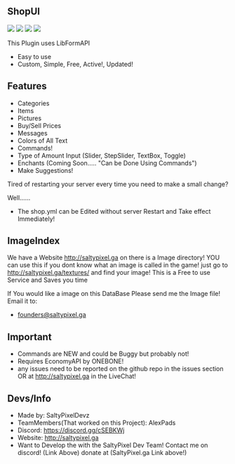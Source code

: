 ## ShopUI
[![](https://poggit.pmmp.io/shield.state/CustomShopUI)](https://poggit.pmmp.io/p/CustomShopUI)
[![](https://poggit.pmmp.io/shield.api/CustomShopUI)](https://poggit.pmmp.io/p/CustomShopUI)
[![](https://poggit.pmmp.io/shield.dl.total/CustomShopUI)](https://poggit.pmmp.io/p/CustomShopUI)
[![](https://poggit.pmmp.io/shield.dl/CustomShopUI)](https://poggit.pmmp.io/p/CustomShopUI)

This Plugin uses LibFormAPI
- Easy to use 
- Custom, Simple, Free, Active!, Updated!

## Features

- Categories
- Items
- Pictures
- Buy/Sell Prices
- Messages
- Colors of All Text
- Commands!
- Type of Amount Input (Slider, StepSlider, TextBox, Toggle)
- Enchants (Coming Soon..... "Can be Done Using Commands")
- Make Suggestions!

Tired of restarting your server every time you need to make a small change?

Well......

- The shop.yml can be Edited without server Restart and Take effect Immediately!

## ImageIndex

We have a Website http://saltypixel.ga on there is a Image directory!
YOU can use this if you dont know what an image is called in the game!
just go to http://saltypixel.ga/textures/ and find your image!
This is a Free to use Service and Saves you time 

If You would like a image on this DataBase Please send me the Image file! Email it to:
- founders@saltypixel.ga

## Important
- Commands are NEW and could be Buggy but probably not!
- Requires EconomyAPI by ONEBONE!
- any issues need to be reported on the github repo in the issues section OR at http://saltypixel.ga in the LiveChat!

## Devs/Info

- Made by: SaltyPixelDevz
- TeamMembers(That worked on this Project): AlexPads
- Discord: https://discord.gg/cSEBKWj
- Website: http://saltypixel.ga
- Want to Develop the with the SaltyPixel Dev Team! Contact me on discord! (Link Above) 
donate at (SaltyPixel.ga Link above!)
